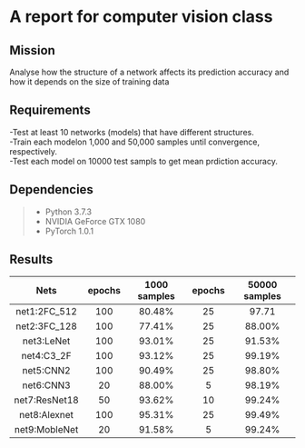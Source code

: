 # A report for computer vision class #
## Mission ##
Analyse how the structure of a network affects its prediction accuracy and how it depends on the size of training data
## Requirements ##
-Test at least 10 networks (models) that have different structures.  
-Train each modelon 1,000 and 50,000 samples until convergence, respectively.    
-Test each model on 10000 test sampls to get mean prdiction accuracy.
## Dependencies ##
> * Python 3.7.3
> * NVIDIA GeForce GTX 1080
> * PyTorch 1.0.1
## Results ##
|Nets            |epochs|1000 samples|epochs|50000 samples|
|:--------------:|:----:|:----------:|:----:|:-----------:|
|net1:2FC_512    |100   |80.48%      |25    |97.71        | 
|net2:3FC_128    |100   |77.41%      |25    |88.00%       |
|net3:LeNet      |100   |93.01%      |25    |91.53%       |
|net4:C3_2F      |100   |93.12%      |25    |99.19%       |
|net5:CNN2       |100   |90.49%      |25    |98.80%       |       
|net6:CNN3       |20    |88.00%      |5     |98.19%       |
|net7:ResNet18   |50    |93.62%      |10    |99.24%       |
|net8:Alexnet    |100   |95.31%      |25    |99.49%       |
|net9:MobleNet   |20    |91.58%      |5     |99.24%       |
